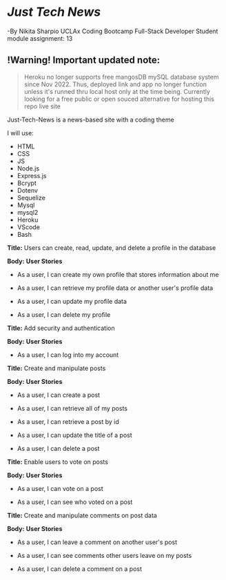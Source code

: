 # *Just Tech News*
-By Nikita Sharpio
UCLAx Coding Bootcamp Full-Stack Developer Student
module assignment: 13 

## !Warning! Important updated note:
> Heroku no longer supports free mangosDB mySQL database system since Nov 2022.
Thus, deployed link and app no longer function unless it's runned thru local host only at the time being. Currently looking for a free public or open souced alternative for hosting this repo live site

Just-Tech-News is a news-based site with a coding theme 

I will use:
* HTML 
* CSS 
* JS
* Node.js 
* Express.js
* Bcrypt 
* Dotenv 
* Sequelize 
* Mysql 
* mysql2  
* Heroku 
* VScode
* Bash

**Title:**
Users can create, read, update, and delete a profile in the database

**Body:**
**User Stories**

* As a user, I can create my own profile that stores information about me

* As a user, I can retrieve my profile data or another user's profile data

* As a user, I can update my profile data

* As a user, I can delete my profile

**Title:**
Add security and authentication

**Body:**
**User Stories**

* As a user, I can log into my account

**Title:**
Create and manipulate posts

**Body:**
**User Stories**

* As a user, I can create a post

* As a user, I can retrieve all of my posts

* As a user, I can retrieve a post by id

* As a user, I can update the title of a post

* As a user, I can delete a post

**Title:**
Enable users to vote on posts

**Body:**
**User Stories**

* As a user, I can vote on a post

* As a user, I can see who voted on a post

**Title:**
Create and manipulate comments on post data

**Body:**
**User Stories**

* As a user, I can leave a comment on another user's post

* As a user, I can see comments other users leave on my posts

* As a user, I can delete a comment on a post
